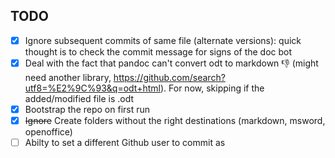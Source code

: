 ## TODO

* [x] Ignore subsequent commits of same file (alternate versions): quick thought is to check the commit message for signs of the doc bot
* [x] Deal with the fact that pandoc can't convert odt to markdown :thumbsdown: (might need another library, https://github.com/search?utf8=%E2%9C%93&q=odt+html). For now, skipping if the added/modified file is .odt
* [x] Bootstrap the repo on first run
* [x] ~~Ignore~~ Create folders without the right destinations (markdown, msword, openoffice)
* [ ] Abilty to set a different Github user to commit as
